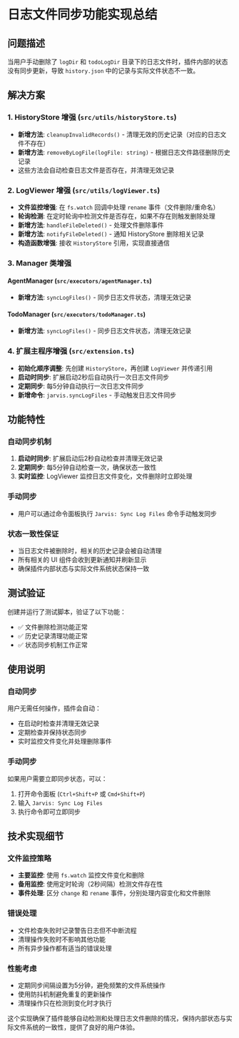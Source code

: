 # 日志文件同步功能实现总结

## 问题描述
当用户手动删除了 `logDir` 和 `todoLogDir` 目录下的日志文件时，插件内部的状态没有同步更新，导致 `history.json` 中的记录与实际文件状态不一致。

## 解决方案

### 1. HistoryStore 增强 (`src/utils/historyStore.ts`)
- **新增方法**: `cleanupInvalidRecords()` - 清理无效的历史记录（对应的日志文件不存在）
- **新增方法**: `removeByLogFile(logFile: string)` - 根据日志文件路径删除历史记录
- 这些方法会自动检查日志文件是否存在，并清理无效记录

### 2. LogViewer 增强 (`src/utils/logViewer.ts`)
- **文件监控增强**: 在 `fs.watch` 回调中处理 `rename` 事件（文件删除/重命名）
- **轮询检测**: 在定时轮询中检测文件是否存在，如果不存在则触发删除处理
- **新增方法**: `handleFileDeleted()` - 处理文件删除事件
- **新增方法**: `notifyFileDeleted()` - 通知 HistoryStore 删除相关记录
- **构造函数增强**: 接收 `HistoryStore` 引用，实现直接通信

### 3. Manager 类增强
#### AgentManager (`src/executors/agentManager.ts`)
- **新增方法**: `syncLogFiles()` - 同步日志文件状态，清理无效记录

#### TodoManager (`src/executors/todoManager.ts`)
- **新增方法**: `syncLogFiles()` - 同步日志文件状态，清理无效记录

### 4. 扩展主程序增强 (`src/extension.ts`)
- **初始化顺序调整**: 先创建 `HistoryStore`，再创建 `LogViewer` 并传递引用
- **启动时同步**: 扩展启动2秒后自动执行一次日志文件同步
- **定期同步**: 每5分钟自动执行一次日志文件同步
- **新增命令**: `jarvis.syncLogFiles` - 手动触发日志文件同步

## 功能特性

### 自动同步机制
1. **启动时同步**: 扩展启动后2秒自动检查并清理无效记录
2. **定期同步**: 每5分钟自动检查一次，确保状态一致性
3. **实时监控**: LogViewer 监控日志文件变化，文件删除时立即处理

### 手动同步
- 用户可以通过命令面板执行 `Jarvis: Sync Log Files` 命令手动触发同步

### 状态一致性保证
- 当日志文件被删除时，相关的历史记录会被自动清理
- 所有相关的 UI 组件会收到更新通知并刷新显示
- 确保插件内部状态与实际文件系统状态保持一致

## 测试验证
创建并运行了测试脚本，验证了以下功能：
- ✅ 文件删除检测功能正常
- ✅ 历史记录清理功能正常  
- ✅ 状态同步机制工作正常

## 使用说明

### 自动同步
用户无需任何操作，插件会自动：
- 在启动时检查并清理无效记录
- 定期检查并保持状态同步
- 实时监控文件变化并处理删除事件

### 手动同步
如果用户需要立即同步状态，可以：
1. 打开命令面板 (`Ctrl+Shift+P` 或 `Cmd+Shift+P`)
2. 输入 `Jarvis: Sync Log Files`
3. 执行命令即可立即同步

## 技术实现细节

### 文件监控策略
- **主要监控**: 使用 `fs.watch` 监控文件变化和删除
- **备用监控**: 使用定时轮询（2秒间隔）检测文件存在性
- **事件处理**: 区分 `change` 和 `rename` 事件，分别处理内容变化和文件删除

### 错误处理
- 文件检查失败时记录警告日志但不中断流程
- 清理操作失败时不影响其他功能
- 所有异步操作都有适当的错误处理

### 性能考虑
- 定期同步间隔设置为5分钟，避免频繁的文件系统操作
- 使用防抖机制避免重复的更新操作
- 清理操作只在检测到变化时才执行

这个实现确保了插件能够自动检测和处理日志文件删除的情况，保持内部状态与实际文件系统的一致性，提供了良好的用户体验。
